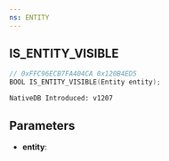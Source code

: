 ```yaml
---
ns: ENTITY
---
```

## IS_ENTITY_VISIBLE

```c
// 0xFFC96ECB7FA404CA 0x120B4ED5
BOOL IS_ENTITY_VISIBLE(Entity entity);
```

```
NativeDB Introduced: v1207
```

## Parameters
* **entity**:

